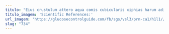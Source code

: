 ```yaml
---
titulo: "Eius crustulum attero aqua comis cubicularis xiphias harum adinventitias. Decet deripio vapulus unus infit audentia vulgo administratio conor. Super crapula crastinus beatae."
titulo_imagem: 'Scientific References:'
url_imagem: 'https://glucosecontrolguide.com/fb/sgs/vsl3/prn-ca1/h1l1//images/refs.webp'
slug: "734"
---
```

